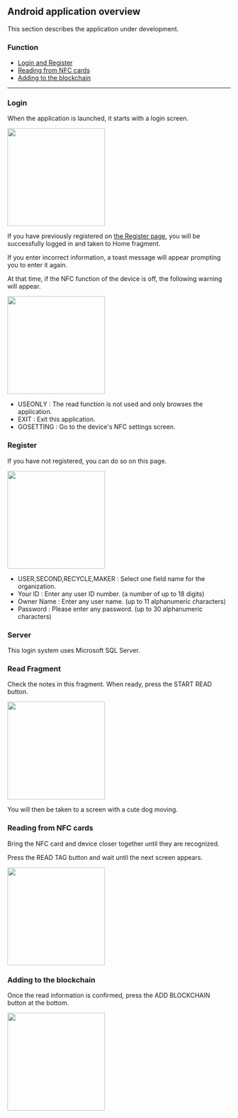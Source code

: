 ## Android application overview

This section describes the application under development.

### Function

- [Login and Register](#login)
- [Reading from NFC cards](#read-fragment)
- [Adding to the blockchain](#adding-to-the-blockchain)

---

### Login

When the application is launched, it starts with a login screen.

<img src="./images/login.jpg" width="220px">

If you have previously registered on [the Register page](#register), you will be successfully logged in and taken to Home fragment.

If you enter incorrect information, a toast message will appear prompting you to enter it again.

At that time, if the NFC function of the device is off, the following warning will appear.

<img src="./images/nfc-warning.jpg" width="220px">

- USEONLY : The read function is not used and only browses the application.
- EXIT : Exit this application.
- GOSETTING : Go to the device's NFC settings screen.

### Register

If you have not registered, you can do so on this page.

<img src="./images/register.jpg" width="220px">

- USER,SECOND,RECYCLE,MAKER : Select one field name for the organization.
- Your ID : Enter any user ID number. (a number of up to 18 digits)
- Owner Name : Enter any user name. (up to 11 alphanumeric characters)
- Password : Please enter any password. (up to 30 alphanumeric characters)

### Server

This login system uses Microsoft SQL Server.

### Read Fragment

Check the notes in this fragment. When ready, press the START READ button.

<img src="./images/read-fragment.jpg" width="220px">

You will then be taken to a screen with a cute dog moving.

### Reading from NFC cards

Bring the NFC card and device closer together until they are recognized.

Press the READ TAG button and wait until the next screen appears.

<img src="./images/read-nfc.jpg" width="220px">

### Adding to the blockchain

Once the read information is confirmed, press the ADD BLOCKCHAIN button at the bottom.

<img src="./images/add-blockchain.png" width="220px">
